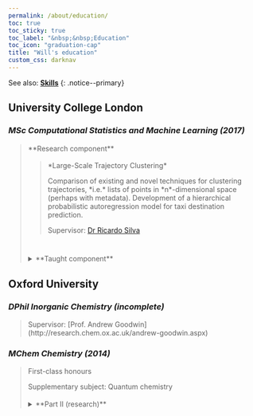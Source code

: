 ```yaml
---
permalink: /about/education/
toc: true
toc_sticky: true
toc_label: "&nbsp;&nbsp;Education"
toc_icon: "graduation-cap"
title: "Will's education"
custom_css: darknav
---
```


See also: [**Skills**](/about/skills/)
{: .notice--primary}


## University College London
### *MSc Computational Statistics and Machine Learning (2017)*
<blockquote class="trimb">

<p style="margin-top: 1.25em; margin-bottom: 1em;" markdown="span">**Research component**</p>
<blockquote class="trimb" markdown="block">
<p style="margin-top: 1.25em; margin-bottom: 1em;" markdown="span">*Large-Scale Trajectory Clustering*</p>
Comparison of existing and novel techniques for clustering trajectories, *i.e.* lists of points in *n*-dimensional space (perhaps with metadata). Development of a hierarchical probabilistic autoregression model for taxi destination prediction.

Supervisor: [Dr Ricardo Silva](https://www.ucl.ac.uk/statistics/people/ricardosilva)
</blockquote>

<details style="margin-top: 40px; margin-bottom: 1em;"><summary markdown="span">**Taught component**
</summary>
<blockquote class="trimb">
<p style="margin-top: 1.25em; margin-bottom: 1em;">Core modules</p>
<details><summary markdown="span">*Statistical Models & Data Analysis*
</summary><blockquote class="trimb" markdown="block">
Theory and application of linear and related generalized models.

Including: parameter estimation, assumptions in modelling, interpretation, diagnostics, variable transformation and selection, model structure.

</blockquote></details>
<details><summary markdown="span">*Supervised Learning*
</summary><blockquote class="trimb" markdown="block">
Techniques for the general supervised learning scenario.

Including: statistical learning theory, training and model selection, parameters and hyperparameters, kernel methods and nonparametric models, ensemble learning,
multitask and metalearning, sparsity considerations.

</blockquote></details>
<details><summary markdown="span">*Probabilistic & Unsupervised Learning* ([Gatsby](https://gatsby.ucl.ac.uk))
</summary><blockquote class="trimb" markdown="block">
Techniques for understanding and discovering structure in unpaired data.

Including: probability distributions, Bayesian reasoning and inference, hierarchical models, probabilistic graphical models, Gaussian Processes.
</blockquote></details>
<p style="margin-top: 30px; margin-bottom: 1em;">Optional modules</p>
<details><summary markdown="span">*Information Retrieval & Data Mining*
</summary><blockquote class="trimb" markdown="block">
Techniques for organizing information.

Including: web indexing, search, filtering and recommendation, distributed computing, natural language processing.

</blockquote></details>
<details><summary markdown="span">*Affective Computing & Human--Robot Interaction*
</summary><blockquote class="trimb" markdown="block">
Study of the relationship between artificial and human intelligences.

Including: emotion models, function of emotion in humans and machines, emotional affect by machines, sensing and low-footprint computing, ethics in affective technology.

</blockquote></details>
<details><summary markdown="span">*Statistical Computing*
</summary><blockquote class="trimb" markdown="block">
Use of programming packages to perform statistical experiments.

Including: the R language, dataset exploration and analysis, graphical presentation of experiments, programming principles, computational efficiency, iterative techniques.

</blockquote></details>
<details><summary markdown="span">*Applied Machine Learning*
</summary><blockquote class="trimb" markdown="block">
Practical context of machine learning methods and their successes.

Including: large scale learning, fast algorithms, neural network optimization, constraints and regularization, clustering, dimensionality reduction and visualization, architecture of deep learning systems.

</blockquote></details>
<details><summary markdown="span">*Advanced Topics in Machine Learning* ([DeepMind](https://deepmind.com))
</summary><blockquote class="trimb" markdown="block">
Masterclasses in deep learning and reinforcement learning.

Including: recurrent units, convolutions, attention and memory, generative models, variational inference, policies and planning, model-based and model-free agents.

</blockquote></details>
</blockquote></details>
</blockquote>

## Oxford University
### *DPhil Inorganic Chemistry (incomplete)*
<blockquote class="trimb">
<p style="margin-top: 1.25em; margin-bottom: 1em;" markdown="span">Supervisor: [Prof. Andrew Goodwin](http://research.chem.ox.ac.uk/andrew-goodwin.aspx)</p>

<!-- <details><summary markdown="span">Research
</summary><blockquote class="trimb">
<details><summary markdown="span">Protein structure from total scattering
</summary><blockquote class="trimb">
A continuation of work from Part II ([see below](#mchem-chemistry-2014)), this project refined the demonstrated concept for use with real-world data, including incorporation of several sources of information into one model.

</blockquote></details>
<details><summary markdown="span">Crystals under dimensional transformation
</summary><blockquote class="trimb">
(A proposed research direction)

Using non-Euclidean surfaces, a 3D crystal can be unwrapped into 2D. Rewrapping another way gives a different crystal, thus relating structures that would otherwise be distinct.

Other coordinate transforms interchange angles and distances, resulting in a range of imaginary structures, some of which are more interpretable than the physical one.

</blockquote></details>
</blockquote></details> -->
</blockquote>


### *MChem Chemistry (2014)*
<blockquote class="trimb">

<p style="margin-top: 1.25em; margin-bottom: 1em;">First-class honours</p>
Supplementary subject: Quantum chemistry

<details style="margin-top: 1.25em;"><summary markdown="span">**Part II (research)**
</summary><blockquote class="trimb" markdown="block">

<p style="margin-top: 10px; margin-bottom: 1em;" markdown="span">*A Bayesian Total Scattering Route to Membrane Protein Structure*</p>

Development of a Bayesian Monte Carlo procedure for ascertaining the fold of proteins in aqueous environments. The key research question was "can we compensate for the orientational disorder of total scattering information by including prior knowledge from other sources?".

This work was awarded the Part II Thesis Prize.

Supervisor: [Prof. Andrew Goodwin](http://research.chem.ox.ac.uk/andrew-goodwin.aspx)

</blockquote></details>
</blockquote>
